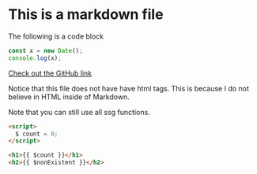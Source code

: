 # This is a markdown file

The following is a code block

```ts
const x = new Date();
console.log(x);
```

[Check out the GitHub link](https://github.com/hudson-newey/2web)

Notice that this file does not have have html tags.
This is because I do not believe in HTML inside of Markdown.

Note that you can still use all ssg functions.

```html
<script>
  $ count = 0;
</script>

<h1>{{ $count }}</h1>
<h2>{{ $nonExistent }}</h2>
```
